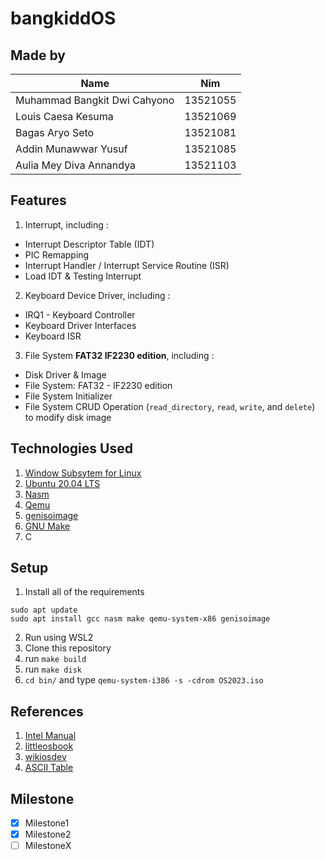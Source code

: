 # bangkiddOS

## Made by

| Name                           |   Nim    |
| ------------------------------ | :------: |
| Muhammad Bangkit Dwi Cahyono   | 13521055 |
| Louis Caesa Kesuma             | 13521069 |
| Bagas Aryo Seto                | 13521081 |
| Addin Munawwar Yusuf           | 13521085 |
| Aulia Mey Diva Annandya        | 13521103 |

## Features
1. Interrupt, including :
- Interrupt Descriptor Table (IDT)
- PIC Remapping
- Interrupt Handler / Interrupt Service Routine (ISR)
- Load IDT & Testing Interrupt
2. Keyboard Device Driver, including :
- IRQ1 - Keyboard Controller
- Keyboard Driver Interfaces
- Keyboard ISR
3. File System **FAT32 IF2230 edition**, including :
- Disk Driver & Image
- File System: FAT32 - IF2230 edition
- File System Initializer
- File System CRUD Operation (`read_directory`, `read`, `write`, and `delete`) to modify disk image

## Technologies Used
1. [Window Subsytem for Linux](https://docs.microsoft.com/en-us/windows/wsl/install)
2. [Ubuntu 20.04 LTS](https://releases.ubuntu.com/20.04/)
3. [Nasm](https://www.nasm.us/)
4. [Qemu](https://www.qemu.org/docs/master/system/target-i386.html)
5. [genisoimage](https://linux.die.net/man/1/genisoimage)
6. [GNU Make](https://www.gnu.org/software/make/)
7. C

## Setup
1. Install all of the requirements

```
sudo apt update
sudo apt install gcc nasm make qemu-system-x86 genisoimage
```

2. Run using WSL2
3. Clone this repository
4. run `make build`
5. run `make disk`
5. `cd bin/` and type `qemu-system-i386 -s -cdrom OS2023.iso`

## References
1. [Intel Manual](https://www.intel.com/content/www/us/en/architecture-and-technology/64-ia-32-architectures-software-developer-vol-3a-part-1-manual.html.html)
2. [littleosbook](https://littleosbook.github.io)
3. [wikiosdev](https://wiki.osdev.org/)
4. [ASCII Table](https://www.asciitable.com)

## Milestone
- [x] Milestone1
- [x] Milestone2
- [ ] MilestoneX
